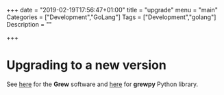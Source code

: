 +++
date = "2019-02-19T17:56:47+01:00"
title = "upgrade"
menu = "main"
Categories = ["Development","GoLang"]
Tags = ["Development","golang"]
Description = ""

+++

# Upgrading to a new version

See [here](../install#grew-upgrade) for the **Grew** software and [here](../python#upgrade) for **grewpy** Python library.
